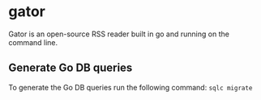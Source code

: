# gator

Gator is an open-source RSS reader built in go and running on the command line.

## Generate Go DB queries

To generate the Go DB queries run the following command:
`sqlc migrate`
